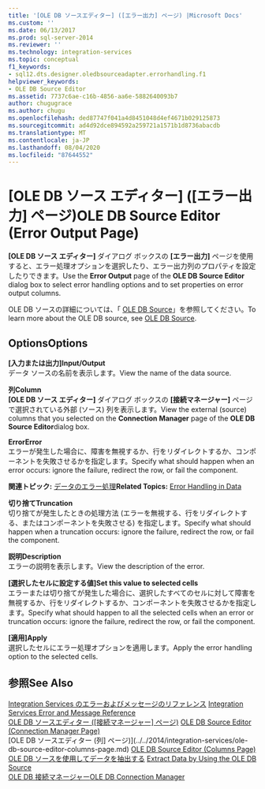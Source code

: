 ```yaml
---
title: '[OLE DB ソースエディター] ([エラー出力] ページ) |Microsoft Docs'
ms.custom: ''
ms.date: 06/13/2017
ms.prod: sql-server-2014
ms.reviewer: ''
ms.technology: integration-services
ms.topic: conceptual
f1_keywords:
- sql12.dts.designer.oledbsourceadapter.errorhandling.f1
helpviewer_keywords:
- OLE DB Source Editor
ms.assetid: 7737c6ae-c16b-4856-aa6e-5882640093b7
author: chugugrace
ms.author: chugu
ms.openlocfilehash: ded87747f041a4d8451048d4ef4671b029125873
ms.sourcegitcommit: ad4d92dce894592a259721a1571b1d8736abacdb
ms.translationtype: MT
ms.contentlocale: ja-JP
ms.lasthandoff: 08/04/2020
ms.locfileid: "87644552"
---
```

# <a name="ole-db-source-editor-error-output-page"></a><span data-ttu-id="1c6a3-102">[OLE DB ソース エディター] ([エラー出力] ページ)</span><span class="sxs-lookup"><span data-stu-id="1c6a3-102">OLE DB Source Editor (Error Output Page)</span></span>
  <span data-ttu-id="1c6a3-103">**[OLE DB ソース エディター]** ダイアログ ボックスの **[エラー出力]** ページを使用すると、エラー処理オプションを選択したり、エラー出力列のプロパティを設定したりできます。</span><span class="sxs-lookup"><span data-stu-id="1c6a3-103">Use the **Error Output** page of the **OLE DB Source Editor** dialog box to select error handling options and to set properties on error output columns.</span></span>  
  
 <span data-ttu-id="1c6a3-104">OLE DB ソースの詳細については、「 [OLE DB Source](data-flow/ole-db-source.md)」を参照してください。</span><span class="sxs-lookup"><span data-stu-id="1c6a3-104">To learn more about the OLE DB source, see [OLE DB Source](data-flow/ole-db-source.md).</span></span>  
  
## <a name="options"></a><span data-ttu-id="1c6a3-105">Options</span><span class="sxs-lookup"><span data-stu-id="1c6a3-105">Options</span></span>  
 <span data-ttu-id="1c6a3-106">**[入力または出力]**</span><span class="sxs-lookup"><span data-stu-id="1c6a3-106">**Input/Output**</span></span>  
 <span data-ttu-id="1c6a3-107">データ ソースの名前を表示します。</span><span class="sxs-lookup"><span data-stu-id="1c6a3-107">View the name of the data source.</span></span>  
  
 <span data-ttu-id="1c6a3-108">**列**</span><span class="sxs-lookup"><span data-stu-id="1c6a3-108">**Column**</span></span>  
 <span data-ttu-id="1c6a3-109">**[OLE DB ソース エディター]** ダイアログ ボックスの **[接続マネージャー]** ページで選択されている外部 (ソース) 列を表示します。</span><span class="sxs-lookup"><span data-stu-id="1c6a3-109">View the external (source) columns that you selected on the **Connection Manager** page of the **OLE DB Source Editor**dialog box.</span></span>  
  
 <span data-ttu-id="1c6a3-110">**Error**</span><span class="sxs-lookup"><span data-stu-id="1c6a3-110">**Error**</span></span>  
 <span data-ttu-id="1c6a3-111">エラーが発生した場合に、障害を無視するか、行をリダイレクトするか、コンポーネントを失敗させるかを指定します。</span><span class="sxs-lookup"><span data-stu-id="1c6a3-111">Specify what should happen when an error occurs: ignore the failure, redirect the row, or fail the component.</span></span>  
  
 <span data-ttu-id="1c6a3-112">**関連トピック:** [データのエラー処理](data-flow/error-handling-in-data.md)</span><span class="sxs-lookup"><span data-stu-id="1c6a3-112">**Related Topics:** [Error Handling in Data](data-flow/error-handling-in-data.md)</span></span>  
  
 <span data-ttu-id="1c6a3-113">**切り捨て**</span><span class="sxs-lookup"><span data-stu-id="1c6a3-113">**Truncation**</span></span>  
 <span data-ttu-id="1c6a3-114">切り捨てが発生したときの処理方法 (エラーを無視する、行をリダイレクトする、またはコンポーネントを失敗させる) を指定します。</span><span class="sxs-lookup"><span data-stu-id="1c6a3-114">Specify what should happen when a truncation occurs: ignore the failure, redirect the row, or fail the component.</span></span>  
  
 <span data-ttu-id="1c6a3-115">**説明**</span><span class="sxs-lookup"><span data-stu-id="1c6a3-115">**Description**</span></span>  
 <span data-ttu-id="1c6a3-116">エラーの説明を表示します。</span><span class="sxs-lookup"><span data-stu-id="1c6a3-116">View the description of the error.</span></span>  
  
 <span data-ttu-id="1c6a3-117">**[選択したセルに設定する値]**</span><span class="sxs-lookup"><span data-stu-id="1c6a3-117">**Set this value to selected cells**</span></span>  
 <span data-ttu-id="1c6a3-118">エラーまたは切り捨てが発生した場合に、選択したすべてのセルに対して障害を無視するか、行をリダイレクトするか、コンポーネントを失敗させるかを指定します。</span><span class="sxs-lookup"><span data-stu-id="1c6a3-118">Specify what should happen to all the selected cells when an error or truncation occurs: ignore the failure, redirect the row, or fail the component.</span></span>  
  
 <span data-ttu-id="1c6a3-119">**[適用]**</span><span class="sxs-lookup"><span data-stu-id="1c6a3-119">**Apply**</span></span>  
 <span data-ttu-id="1c6a3-120">選択したセルにエラー処理オプションを適用します。</span><span class="sxs-lookup"><span data-stu-id="1c6a3-120">Apply the error handling option to the selected cells.</span></span>  
  
## <a name="see-also"></a><span data-ttu-id="1c6a3-121">参照</span><span class="sxs-lookup"><span data-stu-id="1c6a3-121">See Also</span></span>  
 <span data-ttu-id="1c6a3-122">[Integration Services のエラーおよびメッセージのリファレンス](../../2014/integration-services/integration-services-error-and-message-reference.md) </span><span class="sxs-lookup"><span data-stu-id="1c6a3-122">[Integration Services Error and Message Reference](../../2014/integration-services/integration-services-error-and-message-reference.md) </span></span>  
 <span data-ttu-id="1c6a3-123">[OLE DB ソースエディター &#40;[接続マネージャー] ページ&#41;](../../2014/integration-services/ole-db-source-editor-connection-manager-page.md) </span><span class="sxs-lookup"><span data-stu-id="1c6a3-123">[OLE DB Source Editor &#40;Connection Manager Page&#41;](../../2014/integration-services/ole-db-source-editor-connection-manager-page.md) </span></span>  
 <span data-ttu-id="1c6a3-124">[OLE DB ソースエディター &#40;列] ページ&#41;](../../2014/integration-services/ole-db-source-editor-columns-page.md) </span><span class="sxs-lookup"><span data-stu-id="1c6a3-124">[OLE DB Source Editor &#40;Columns Page&#41;](../../2014/integration-services/ole-db-source-editor-columns-page.md) </span></span>  
 <span data-ttu-id="1c6a3-125">[OLE DB ソースを使用してデータを抽出する](data-flow/extract-data-by-using-the-ole-db-source.md) </span><span class="sxs-lookup"><span data-stu-id="1c6a3-125">[Extract Data by Using the OLE DB Source](data-flow/extract-data-by-using-the-ole-db-source.md) </span></span>  
 [<span data-ttu-id="1c6a3-126">OLE DB 接続マネージャー</span><span class="sxs-lookup"><span data-stu-id="1c6a3-126">OLE DB Connection Manager</span></span>](connection-manager/ole-db-connection-manager.md)  
  
  
